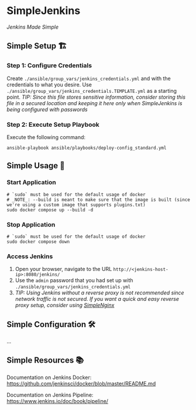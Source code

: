 # SimpleJenkins 
_Jenkins Made Simple_

## Simple Setup 🏗️

### Step 1: Configure Credentials
Create `./ansible/group_vars/jenkins_credentials.yml` and with the credentials to what you desire.
Use `./ansible/group_vars/jenkins_credentials.TEMPLATE.yml` as a starting point.
_TIP: Since this file stores sensitive information, consider storing this file in a secured location and keeping it here only when SimpleJenkins is being configured with passwords_

### Step 2: Execute Setup Playbook
Execute the following command:
``` SHELL
ansible-playbook ansible/playbooks/deploy-config_standard.yml
```

## Simple Usage 🚀

### Start Application
``` SHELL
# `sudo` must be used for the default usage of docker 
# _NOTE_: --build is meant to make sure that the image is built (since we're using a custom image that supports plugins.txt)
sudo docker compose up --build -d
```

### Stop Application
``` SHELL
# `sudo` must be used for the default usage of docker 
sudo docker compose down
```

### Access Jenkins
1. Open your browser, navigate to the URL `http://<jenkins-host-ip>:8080/jenkins/`
2. Use the `admin` password that you had set up with `./ansible/group_vars/jenkins_credentials.yml` 
3. _TIP: Using Jenkins without a reverse proxy is not recommended since network traffic is not secured. If you want a quick and easy reverse proxy setup, consider using [SimpleNginx](https://github.com/thehenrylam/SimpleNginx)_ 

## Simple Configuration 🛠️

...

## Simple Resources 📚

Documentation on Jenkins Docker:
https://github.com/jenkinsci/docker/blob/master/README.md

Documentation on Jenkins Pipeline:
https://www.jenkins.io/doc/book/pipeline/



